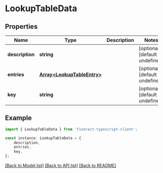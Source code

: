 # LookupTableData


## Properties

Name | Type | Description | Notes
------------ | ------------- | ------------- | -------------
**description** | **string** |  | [optional] [default to undefined]
**entries** | [**Array&lt;LookupTableEntry&gt;**](LookupTableEntry.md) |  | [optional] [default to undefined]
**key** | **string** |  | [optional] [default to undefined]

## Example

```typescript
import { LookupTableData } from 'fineract-typescript-client';

const instance: LookupTableData = {
    description,
    entries,
    key,
};
```

[[Back to Model list]](../README.md#documentation-for-models) [[Back to API list]](../README.md#documentation-for-api-endpoints) [[Back to README]](../README.md)

